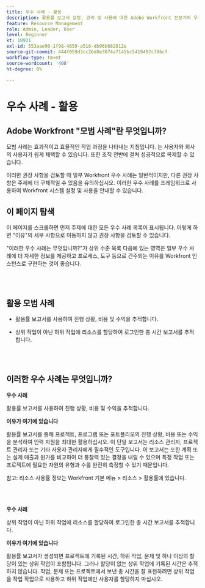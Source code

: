 ```yaml
---
title: 우수 사례 - 활용
description: 활용률 보고서 설정, 관리 및 사용에 대한 Adobe Workfront 전문가의 우수 사례 추천을 살펴보십시오.
feature: Resource Management
role: Admin, Leader, User
level: Beginner
kt: 10931
exl-id: 553aae90-1f98-4659-a516-db96b682012e
source-git-commit: 444f059d3cc26d8e3074a7145bc5419407c786cf
workflow-type: tm+mt
source-wordcount: '408'
ht-degree: 0%

---
```


# 우수 사례 - 활용

## Adobe Workfront &quot;모범 사례&quot;란 무엇입니까?

모범 사례는 효과적이고 효율적인 작업 과정을 나타내는 지침입니다. 는 사용자와 회사의 사용자가 쉽게 채택할 수 있습니다. 또한 조직 전반에 걸쳐 성공적으로 복제할 수 있습니다.

이러한 권장 사항을 검토할 때 일부 Workfront 우수 사례는 일반적이지만, 다른 권장 사항은 주제에 더 구체적일 수 있음을 유의하십시오. 이러한 우수 사례를 프레임워크로 사용하여 Workfront 시스템 설정 및 사용을 안내할 수 있습니다.

## 이 페이지 탐색

이 페이지를 스크롤하면 먼저 주제에 대한 모든 우수 사례 목록이 표시됩니다. 이렇게 하면 &quot;이유&quot;의 세부 사항으로 이동하지 않고 권장 사항을 검토할 수 있습니다.

&quot;이러한 우수 사례는 무엇입니까?&quot;가 상위 수준 목록 다음에 있는 영역은 일부 우수 사례에 더 자세한 정보를 제공하고 프로세스, 도구 등으로 간주되는 이유를 Workfront 인스턴스로 구현하는 것이 좋습니다.

</br>
</br>

## 활용 모범 사례

* 활용률 보고서를 사용하여 진행 상황, 비용 및 수익을 추적합니다.

* 상위 작업이 아닌 하위 작업에 리소스를 할당하여 로그인한 총 시간 보고서를 추적합니다.

</br>
</br>

## 이러한 우수 사례는 무엇입니까?

**우수 사례**

활용률 보고서를 사용하여 진행 상황, 비용 및 수익을 추적합니다.



**이유가 여기에 있습니다**

활용률 보고서를 통해 프로젝트, 프로그램 또는 포트폴리오의 진행 상황, 비용 또는 수익을 분석하여 인력 자원을 최대한 활용하십시오. 이 단일 보고서는 리소스 관리자, 프로젝트 관리자 또는 기타 사용자 관리자에게 필수적인 도구입니다. 이 보고서는 또한 계획 또는 실제 매출과 원가를 비교하여 더 통찰력 있는 결정을 내릴 수 있으며 특정 작업 또는 프로젝트에 필요한 자원의 유형과 수를 완전히 측정할 수 있기 때문입니다.



참고: 리소스 사용률 정보는 Workfront 기본 메뉴 > 리소스 > 활용률에 있습니다.

</br>
</br>

**우수 사례**

상위 작업이 아닌 하위 작업에 리소스를 할당하여 로그인한 총 시간 보고서를 추적합니다.



**이유가 여기에 있습니다**

활용률 보고서가 생성되면 프로젝트에 기록된 시간, 하위 작업, 문제 및 하나 이상의 할당이 있는 상위 작업이 포함됩니다. 그러나 할당이 없는 상위 작업에 기록된 시간은 추적하지 않습니다. 작업, 문제 또는 프로젝트에서 보낸 총 시간을 잘 표현하려면 상위 작업을 작업 작업으로 사용하고 하위 작업에만 사용자를 할당하지 마십시오.
